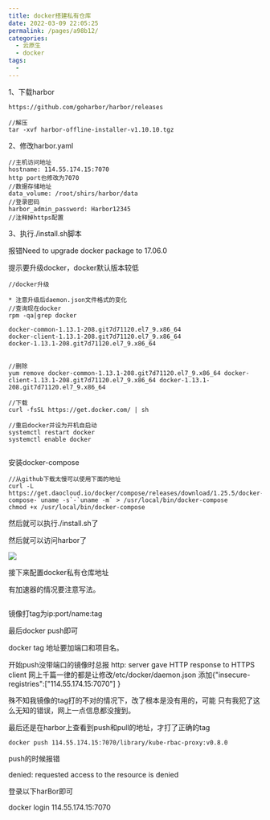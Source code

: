 ```yaml
---
title: docker搭建私有仓库
date: 2022-03-09 22:05:25
permalink: /pages/a98b12/
categories:
  - 云原生
  - docker
tags:
  - 
---
```


1、下载harbor


```
https://github.com/goharbor/harbor/releases

//解压
tar -xvf harbor-offline-installer-v1.10.10.tgz
```
2、修改harbor.yaml

```
//主机访问地址
hostname: 114.55.174.15:7070
http port也修改为7070
//数据存储地址
data_volume: /root/shirs/harbor/data
//登录密码
harbor_admin_password: Harbor12345
//注释掉https配置

```
3、执行./install.sh脚本

报错Need to upgrade docker package to 17.06.0

提示要升级docker，docker默认版本较低

```
//docker升级

* 注意升级后daemon.json文件格式的变化
//查询现在docker
rpm -qa|grep docker

docker-common-1.13.1-208.git7d71120.el7_9.x86_64
docker-client-1.13.1-208.git7d71120.el7_9.x86_64
docker-1.13.1-208.git7d71120.el7_9.x86_64


//删除
yum remove docker-common-1.13.1-208.git7d71120.el7_9.x86_64 docker-client-1.13.1-208.git7d71120.el7_9.x86_64 docker-1.13.1-208.git7d71120.el7_9.x86_64

//下载
curl -fsSL https://get.docker.com/ | sh

//重启docker并设为开机自启动
systemctl restart docker
systemctl enable docker


```
安装docker-compose

```
//从github下载太慢可以使用下面的地址
curl -L https://get.daocloud.io/docker/compose/releases/download/1.25.5/docker-compose-`uname -s`-`uname -m` > /usr/local/bin/docker-compose
chmod +x /usr/local/bin/docker-compose
```


然后就可以执行./install.sh了

然后就可以访问harbor了

<img src="/old-times/png/harbor/harbor_1.png">


接下来配置docker私有仓库地址

有加速器的情况要注意写法。

```

```


镜像打tag为ip:port/name:tag

最后docker push即可

docker tag  地址要加端口和项目名。

开始push没带端口的镜像时总报
http: server gave HTTP response to HTTPS client
网上千篇一律的都是让修改/etc/docker/daemon.json
添加{"insecure-registries":["114.55.174.15:7070"] }

殊不知我镜像的tag打的不对的情况下，改了根本是没有用的，可能
只有我犯了这么无知的错误，网上一点信息都没搜到。

最后还是在harbor上查看到push和pull的地址，才打了正确的tag

```
docker push 114.55.174.15:7070/library/kube-rbac-proxy:v0.8.0
```

push的时候报错

denied: requested access to the resource is denied

登录以下harBor即可

docker login 114.55.174.15:7070
